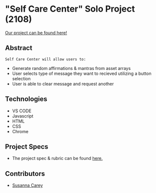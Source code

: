# "Self Care Center" Solo Project (2108)
[Our project can be found here!](https://delilahrois.github.io/hang-in-there/)

## Abstract
	Self Care Center will allow users to:
- Generate random affirmations & mantras from asset arrays
- User selects type of message they want to recieved utilizing a button selection
- User is able to clear message and request another 

## Technologies
  - VS CODE
  - Javascript
  - HTML
  - CSS
  - Chrome


## Project Specs
  - The project spec & rubric can be found [here.](https://frontend.turing.edu/projects/module-1/self-care-center.html)


## Contributors
  - [Susanna Carey](https://github.com/susannaopal)



